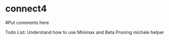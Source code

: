 # connect4
#Put comments here

Todo List: 
Understand how to use Minimax and Beta Pruning
michale helper